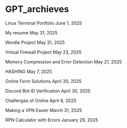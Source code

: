 # GPT_archieves

Linux Terminal Portfolio
June 1, 2025

My resume
May 31, 2025


Wordle Project
May 31, 2025


Virtual Firewall Project
May 23, 2025


Memory Compression and Error Detection
May 21, 2025

HASHING
May 7, 2025

Online Form Solutions
April 30, 2025

Discord Bot ID Verification
April 30, 2025

Challenges of Online
April 8, 2025

Making a VPN Easier
March 31, 2025

RPN Calculator with Errors
January 29, 2025
